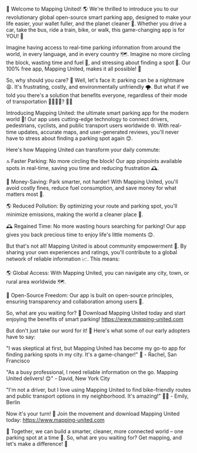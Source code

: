 🎉 Welcome to Mapping United! 🌎 We're thrilled to introduce you to our revolutionary global open-source smart parking app, designed to make your life easier, your wallet fuller, and the planet cleaner 🌟. Whether you drive a car, take the bus, ride a train, bike, or walk, this game-changing app is for YOU! 🤩

Imagine having access to real-time parking information from around the world, in every language, and in every country 🗺️. Imagine no more circling the block, wasting time and fuel 💨, and stressing about finding a spot 🔴. Our 100% free app, Mapping United, makes it all possible! 🎉

So, why should you care? 🤔 Well, let's face it: parking can be a nightmare 😩. It's frustrating, costly, and environmentally unfriendly 🌪️. But what if we told you there's a solution that benefits everyone, regardless of their mode of transportation 🚌🚂🛴‍♀️? 🚶‍♂️

Introducing Mapping United: the ultimate smart parking app for the modern world 📱! Our app uses cutting-edge technology to connect drivers, pedestrians, cyclists, and public transport users worldwide 🌐. With real-time updates, accurate maps, and user-generated reviews, you'll never have to stress about finding a parking spot again 😊.

Here's how Mapping United can transform your daily commute:

🔝 Faster Parking: No more circling the block! Our app pinpoints available spots in real-time, saving you time and reducing frustration 🕰️.

💸 Money-Saving: Park smarter, not harder! With Mapping United, you'll avoid costly fines, reduce fuel consumption, and save money for what matters most 💸.

🌎 Reduced Pollution: By optimizing your route and parking spot, you'll minimize emissions, making the world a cleaner place 🌟.

🕰️ Regained Time: No more wasting hours searching for parking! Our app gives you back precious time to enjoy life's little moments 😊.

But that's not all! Mapping United is about community empowerment 💪. By sharing your own experiences and ratings, you'll contribute to a global network of reliable information 📈. This means:

🌎 Global Access: With Mapping United, you can navigate any city, town, or rural area worldwide 🗺️.

💬 Open-Source Freedom: Our app is built on open-source principles, ensuring transparency and collaboration among users 🤝.

So, what are you waiting for? 🎉 Download Mapping United today and start enjoying the benefits of smart parking! https://www.mapping-united.com

But don't just take our word for it! 💬 Here's what some of our early adopters have to say:

"I was skeptical at first, but Mapping United has become my go-to app for finding parking spots in my city. It's a game-changer!" 🤩 - Rachel, San Francisco

"As a busy professional, I need reliable information on the go. Mapping United delivers! 😊" - David, New York City

"I'm not a driver, but I love using Mapping United to find bike-friendly routes and public transport options in my neighborhood. It's amazing!" 🚴‍♀️ - Emily, Berlin

Now it's your turn! 🎉 Join the movement and download Mapping United today: https://www.mapping-united.com

🌟 Together, we can build a smarter, cleaner, more connected world – one parking spot at a time 💪. So, what are you waiting for? Get mapping, and let's make a difference! 🚀